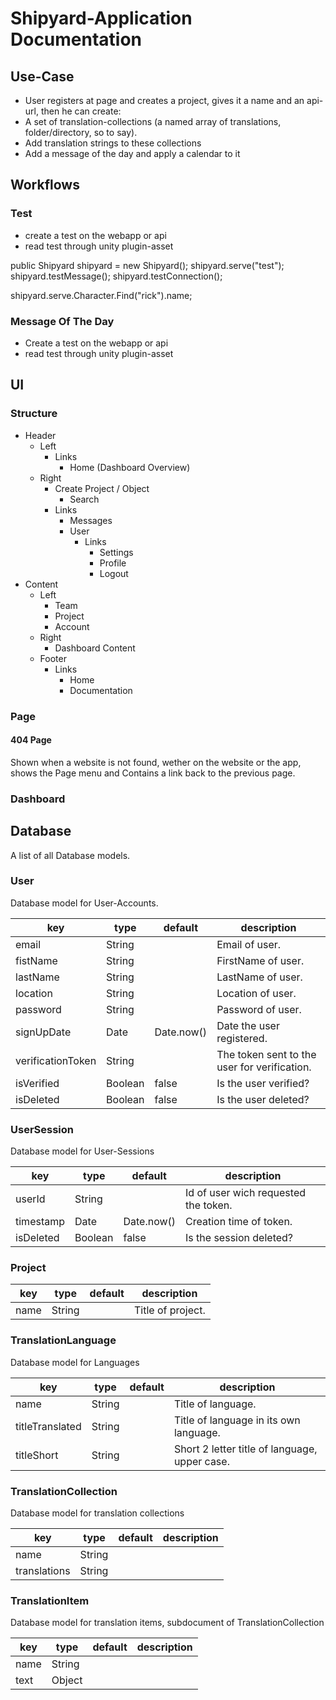 # Shipyard-Application Documentation

## Use-Case

- User registers at page and creates a project, gives it a name and an api-url, then he can create:
- A set of translation-collections (a named array of translations, folder/directory, so to say).
- Add translation strings to these collections
- Add a message of the day and apply a calendar to it

## Workflows

### Test

- create a test on the webapp or api
- read test through unity plugin-asset

public Shipyard shipyard = new Shipyard();
shipyard.serve("test");
shipyard.testMessage();
shipyard.testConnection();

shipyard.serve.Character.Find("rick").name;

### Message Of The Day

- Create a test on the webapp or api
- read test through unity plugin-asset

## UI

### Structure

- Header
  - Left
    - Links
      - Home (Dashboard Overview)
  - Right
    - Create Project / Object
      - Search
    - Links
      - Messages
      - User
        - Links
          - Settings
          - Profile
          - Logout
- Content
  - Left
    - Team
    - Project
    - Account
  - Right
    - Dashboard Content
  - Footer
    - Links
      - Home
      - Documentation

### Page

#### 404 Page
Shown when a website is not found, wether on the website or the app, shows the Page menu and Contains a link back to the previous page.

### Dashboard

## Database

A list of all Database models.

### User

Database model for User-Accounts.

| key               | type    | default    | description                                  |
| ----------------- | ------- | ---------- | -------------------------------------------- |
| email             | String  |            | Email of user.                               |
| fistName          | String  |            | FirstName of user.                           |
| lastName          | String  |            | LastName of user.                            |
| location          | String  |            | Location of user.                            |
| password          | String  |            | Password of user.                            |
| signUpDate        | Date    | Date.now() | Date the user registered.                    |
| verificationToken | String  |            | The token sent to the user for verification. |
| isVerified        | Boolean | false      | Is the user verified?                        |
| isDeleted         | Boolean | false      | Is the user deleted?                         |

### UserSession

Database model for User-Sessions

| key       | type    | default    | description                          |
| --------- | ------- | ---------- | ------------------------------------ |
| userId    | String  |            | Id of user wich requested the token. |
| timestamp | Date    | Date.now() | Creation time of token.              |
| isDeleted | Boolean | false      | Is the session deleted?              |

### Project

| key  | type   | default | description       |
| ---- | ------ | ------- | ----------------- |
| name | String |         | Title of project. |

### TranslationLanguage

Database model for Languages

| key             | type   | default | description                                   |
| --------------- | ------ | ------- | --------------------------------------------- |
| name            | String |         | Title of language.                            |
| titleTranslated | String |         | Title of language in its own language.        |
| titleShort      | String |         | Short 2 letter title of language, upper case. |

### TranslationCollection

Database model for translation collections

| key          | type   | default | description |
| ------------ | ------ | ------- | ----------- |
| name         | String |         |             |
| translations | String |         |             |

### TranslationItem

Database model for translation items, subdocument of TranslationCollection

| key  | type   | default | description |
| ---- | ------ | ------- | ----------- |
| name | String |         |             |
| text | Object |         |             |